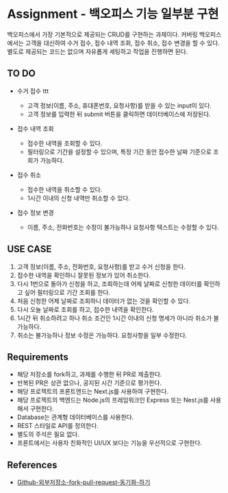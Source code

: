 # Assignment - 백오피스 기능 일부분 구현

백오피스에서 가장 기본적으로 제공되는 CRUD를 구현하는 과제이다.
커버링 백오피스에서는 고객을 대신하여 수거 접수, 접수 내역 조회, 접수 취소, 접수 변경을 할 수 있다. 별도로 제공되는 코드는 없으며 자유롭게 세팅하고 작업을 진행하면 된다.

## TO DO

- 수거 접수
ttt
  - 고객 정보(이름, 주소, 휴대폰번호, 요청사항)를 받을 수 있는 input이 있다.
  - 고객 정보를 입력한 뒤 submit 버튼을 클릭하면 데이터베이스에 저장된다.

- 접수 내역 조회

  - 접수한 내역을 조회할 수 있다.
  - 필터링으로 기간을 설정할 수 있으며, 특정 기간 동안 접수한 날짜 기준으로 조회가 가능하다.

- 접수 취소

  - 접수한 내역을 취소할 수 있다.
  - 1시간 이내의 신청 내역만 취소할 수 있다.

- 접수 정보 변경

  - 이름, 주소, 전화번호는 수정이 불가능하나 요청사항 텍스트는 수정할 수 있다.

## USE CASE

1. 고객 정보(이름, 주소, 전화번호, 요청사항)를 받고 수거 신청을 한다.
2. 접수한 내역을 확인하니 잘못된 정보가 있어 취소한다.
3. 다시 1번으로 돌아가 신청을 하고, 조회하는데 어제 날짜로 신청한 데이터를 확인하고 싶어 필터링으로 기간 조회를 한다.
4. 처음 신청한 어제 날짜로 조회하니 데이터가 없는 것을 확인할 수 있다.
5. 다시 오늘 날짜로 조회를 하고, 접수한 내역을 확인한다.
6. 1시간 뒤 취소하려고 하나 취소 조건인 1시간 이내의 신청 명세가 아니라 취소가 불가능하다.
7. 취소는 불가능하나 정보 수정은 가능하다. 요청사항을 일부 수정한다.

## Requirements

- 해당 저장소를 fork하고, 과제를 수행한 뒤 PR로 제출한다.
- 반복된 PR은 상관 없으나, 공지된 시간 기준으로 평가한다.
- 해당 프로젝트의 프론트엔드는 Next.js를 사용하여 구현한다.
- 해당 프로젝트의 백엔드는 Node.js의 프레임워크인 Express 또는 Nest.js를 사용해서 구현한다.
- Database는 관계형 데이터베이스를 사용한다.
- REST 스타일로 API를 정의한다.
- 별도의 주석은 필요 없다.
- 프론트에서는 사용자 친화적인 UI/UX 보다는 기능을 우선적으로 구현한다.

## References

- [Github-외부저장소-fork-pull-request-동기화-하기](https://velog.io/@jisubin12/Github-%EC%99%B8%EB%B6%80%EC%A0%80%EC%9E%A5%EC%86%8C-fork-pull-request-%EB%8F%99%EA%B8%B0%ED%99%94-%ED%95%98%EA%B8%B0)
